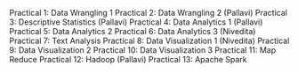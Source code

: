 Practical 1: Data Wrangling 1 
Practical 2: Data Wrangling 2 (Pallavi) 
Practical 3: Descriptive Statistics (Pallavi)
Practical 4: Data Analytics 1 (Pallavi)
Practical 5: Data Analytics 2
Practical 6: Data Analytics 3 (Nivedita) 
Practical 7: Text Analysis 
Practical 8: Data Visualization 1 (Nivedita)
Practical 9: Data Visualization 2
Practical 10: Data Visualization 3
Practical 11: Map Reduce
Practical 12: Hadoop (Pallavi)
Practical 13: Apache Spark 
